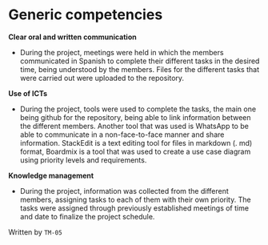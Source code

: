 # Generic competencies #

**Clear oral and written communication**
- During the project, meetings were held in which the members communicated in Spanish to complete their different tasks in the desired time, being understood by the members. Files for the different tasks that were carried out were uploaded to the repository.

**Use of ICTs**
- During the project, tools were used to complete the tasks, the main one being github for the repository, being able to link information between the different members. Another tool that was used is WhatsApp to be able to communicate in a non-face-to-face manner and share information. StackEdit is a text editing tool for files in markdown (. md) format, Boardmix is ​​a tool that was used to create a use case diagram using priority levels and requirements.

**Knowledge management**
- During the project, information was collected from the different members, assigning tasks to each of them with their own priority. The tasks were assigned through previously established meetings of time and date to finalize the project schedule.
  
  
Written by `TM-05`
